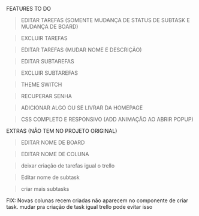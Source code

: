 FEATURES TO DO
> EDITAR TAREFAS (SOMENTE MUDANÇA DE STATUS DE SUBTASK E MUDANÇA DE BOARD)

> EXCLUIR TAREFAS

> EDITAR TAREFAS (MUDAR NOME E DESCRIÇÃO)

> EDITAR SUBTAREFAS 

> EXCLUIR SUBTAREFAS

> THEME SWITCH

> RECUPERAR SENHA

>ADICIONAR ALGO OU SE LIVRAR DA HOMEPAGE

> CSS COMPLETO E RESPONSIVO (ADD ANIMAÇÃO AO ABRIR POPUP)

EXTRAS (NÃO TEM NO PROJETO ORIGINAL)


> EDITAR NOME DE BOARD

> EDITAR NOME DE COLUNA

> deixar criação de tarefas igual o trello

> Editar nome de subtask

> criar mais subtasks

FIX: Novas colunas recem criadas não aparecem no componente de criar task. mudar pra criação de task igual trello pode evitar isso